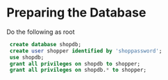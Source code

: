 # Preparing the Database

Do the following as root

```sql
 create database shopdb;
 create user shopper identified by 'shoppassword';
 use shopdb;
 grant all privileges on shopdb to shopper;
 grant all privileges on shopdb.* to shopper;
```
